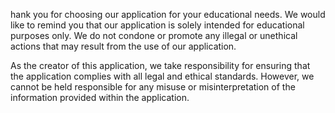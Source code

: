 hank you for choosing our application for your educational needs. We would like to remind you that our application is solely intended for educational purposes only. We do not condone or promote any illegal or unethical actions that may result from the use of our application.

As the creator of this application, we take responsibility for ensuring that the application complies with all legal and ethical standards. However, we cannot be held responsible for any misuse or misinterpretation of the information provided within the application.
